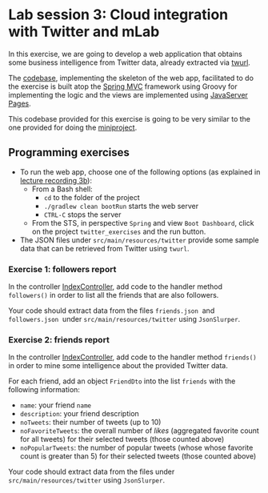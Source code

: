 <link rel='stylesheet' href='web/swiss.css'/>

# Lab session 3: Cloud integration with Twitter and mLab

In this exercise, we are going to develop a web application that obtains some business intelligence from Twitter data, already extracted via [twurl](https://github.com/twitter/twurl).

The [codebase](./), implementing the skeleton of the web app, facilitated to do the exercise is built atop the [Spring MVC](https://docs.spring.io/spring/docs/current/spring-framework-reference/web.html#spring-web) framework using Groovy for implementing the logic and the views are implemented using [JavaServer Pages](https://docs.spring.io/spring/docs/current/spring-framework-reference/web.html#mvc-view-jsp).

This codebase provided for this exercise is going to be very similar to the one provided for doing the [miniproject](https://github.com/uol-inf/CO7X17-17-18/blob/master/partI/miniproject1.md).


## Programming exercises 


* To run the web app, choose one of the following options (as explained in [lecture recording 3b](https://github.com/uol-inf/CO7X17-17-18/blob/master/partI/mu3.md#lectures)):
  * From a Bash shell: 
    * `cd` to the folder of the project
    * `./gradlew clean bootRun` starts the web server
    * `CTRL-C` stops the server
  * From the STS, in perspective `Spring` and view `Boot Dashboard`, click on the project `twitter_exercises` and the run button. 
* The JSON files under `src/main/resources/twitter` provide some sample data that can be retrieved from Twitter using `twurl`. 


### Exercise 1: followers report 

In the controller [IndexController](./src/main/groovy/lab2/reports/IndexController.groovy), add code to the handler method `followers()` in order to list all the friends that are also followers.

Your code should extract data from the files `friends.json`  and `followers.json`  under `src/main/resources/twitter` using `JsonSlurper`.

### Exercise 2: friends report 

In the controller [IndexController](./src/main/groovy/lab2/reports/IndexController.groovy), add code to the handler method `friends()` in order to mine some intelligence about the provided Twitter data.

For each friend, add an object `FriendDto` into the list `friends` with the following information:
  * `name`: your friend `name`
  * `description`: your friend description
  * `noTweets`: their number of tweets (up to 10)
  * `noFavoriteTweets`: the overall number of *likes* (aggregated favorite count for all tweets) for their selected tweets (those counted above) 
  * `noPopularTweets`: the number of popular tweets (whose whose favorite count is greater than 5) for their selected tweets (those counted above) 

Your code should extract data from the files under `src/main/resources/twitter` using `JsonSlurper`.



